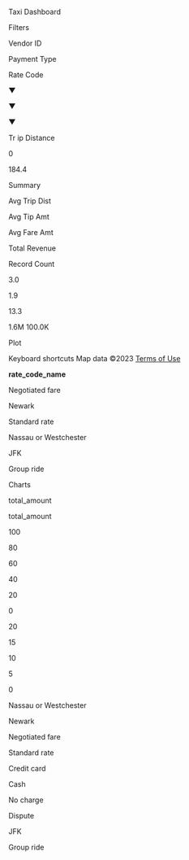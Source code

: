 ﻿<a name="br1"></a> 

Taxi Dashboard

Filters

Vendor ID

Payment Type

Rate Code

▼

▼

▼

Tr ip Distance

0

184\.4

Summary

Avg Trip Dist

Avg Tip Amt

Avg Fare Amt

Total Revenue

Record Count

3\.0

1\.9

13\.3

1\.6M 100.0K

Plot

Keyboard shortcuts Map data ©2023 [Terms](https://www.google.com/intl/en_IN/help/terms_maps.html)[ ](https://www.google.com/intl/en_IN/help/terms_maps.html)[of](https://www.google.com/intl/en_IN/help/terms_maps.html)[ ](https://www.google.com/intl/en_IN/help/terms_maps.html)[Use](https://www.google.com/intl/en_IN/help/terms_maps.html)

**rate\_code\_name**

Negotiated fare

Newark

Standard rate

Nassau or Westchester

JFK

Group ride

Charts

total\_amount

total\_amount

100

80

60

40

20

0

20

15

10

5

0

Nassau or Westchester

Newark

Negotiated fare

Standard rate

Credit card

Cash

No charge

Dispute

JFK

Group ride

